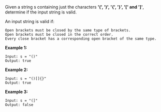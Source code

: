 Given a string s containing just the characters **'(', ')', '{', '}', '[' and ']'**, determine if the input string is valid.

An input string is valid if:

    Open brackets must be closed by the same type of brackets.
    Open brackets must be closed in the correct order.
    Every close bracket has a corresponding open bracket of the same type.

**Example 1:**
```
Input: s = "()"
Output: true
```

**Example 2:**
```
Input: s = "()[]{}"
Output: true
```
**Example 3:**
```
Input: s = "(]"
Output: false
```
